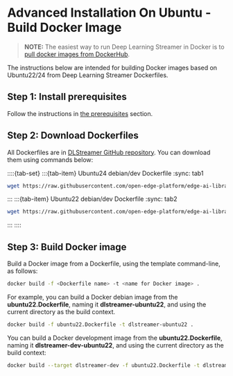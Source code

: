 # Advanced Installation On Ubuntu - Build Docker Image

> **NOTE:** The easiest way to run Deep Learning Streamer in Docker is to
> [pull docker images from DockerHub](../../get_started/install/install_guide_ubuntu#option-2-install-docker-image-from-docker-hub-and-run-it).

The instructions below are intended for building Docker images based on
Ubuntu22/24 from Deep Learning Streamer Dockerfiles.

## Step 1: Install prerequisites

Follow the instructions in
[the prerequisites](../../get_started/install/install_guide_ubuntu#prerequisites) section.

## Step 2: Download Dockerfiles

All Dockerfiles are in
[DLStreamer GitHub repository](https://github.com/open-edge-platform/edge-ai-libraries/tree/release-1.2.0/libraries/dl-streamer/docker).
You can download them using commands below:

::::{tab-set}
:::{tab-item} Ubuntu24 debian/dev Dockerfile
:sync: tab1
  ```bash
  wget https://raw.githubusercontent.com/open-edge-platform/edge-ai-libraries/main/libraries/dl-streamer/docker/ubuntu/ubuntu24.Dockerfile
  ```
:::
:::{tab-item} Ubuntu22 debian/dev Dockerfile
:sync: tab2
  ```bash
  wget https://raw.githubusercontent.com/open-edge-platform/edge-ai-libraries/main/libraries/dl-streamer/docker/ubuntu/ubuntu22.Dockerfile
  ```
:::
::::

## Step 3: Build Docker image

Build a Docker image from a Dockerfile, using the template command-line, as follows:

```bash
docker build -f <Dockerfile name> -t <name for Docker image> .
```

For example, you can build a Docker debian image from the **ubuntu22.Dockerfile**, naming it
**dlstreamer-ubuntu22**, and using the current directory as the build context.

```bash
docker build -f ubuntu22.Dockerfile -t dlstreamer-ubuntu22 .
```

You can build a Docker development image from the **ubuntu22.Dockerfile**, naming it
**dlstreamer-dev-ubuntu22**, and using the current directory as the build context:

```bash
docker build --target dlstreamer-dev -f ubuntu22.Dockerfile -t dlstreamer-dev-ubuntu22 .
```
